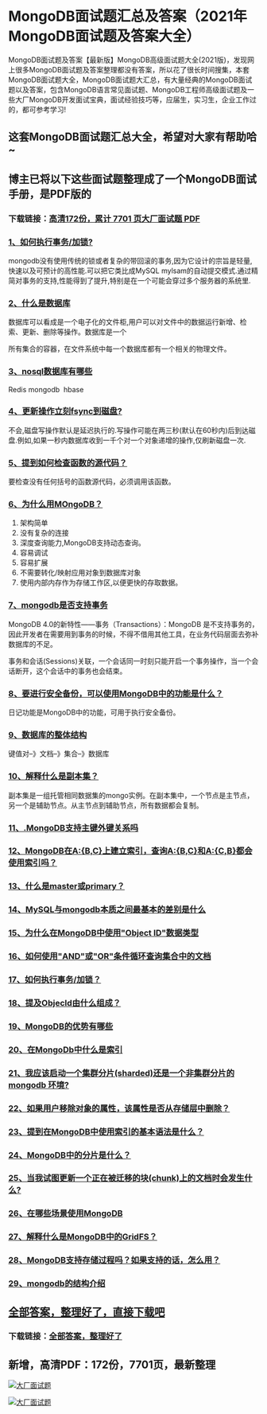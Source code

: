 # MongoDB面试题汇总及答案（2021年MongoDB面试题及答案大全）

MongoDB面试题及答案【最新版】MongoDB高级面试题大全(2021版)，发现网上很多MongoDB面试题及答案整理都没有答案，所以花了很长时间搜集，本套MongoDB面试题大全，MongoDB面试题大汇总，有大量经典的MongoDB面试题以及答案，包含MongoDB语言常见面试题、MongoDB工程师高级面试题及一些大厂MongoDB开发面试宝典，面试经验技巧等，应届生，实习生，企业工作过的，都可参考学习!

## 这套MongoDB面试题汇总大全，希望对大家有帮助哈~ 

## 博主已将以下这些面试题整理成了一个MongoDB面试手册，是PDF版的

### 下载链接：[高清172份，累计 7701 页大厂面试题  PDF](https://github.com/javatechnorth/javanorth-itbooks/blob/master/docs/index.md)


### [1、如何执行事务/加锁?](https://gitee.com/souyunku/NewDevBooks/blob/master/docs/MongoDB/MongoDB面试题汇总及答案（2021年MongoDB面试题及答案大全）.md#1如何执行事务/加锁)  


mongodb没有使用传统的锁或者复杂的带回滚的事务,因为它设计的宗旨是轻量,快速以及可预计的高性能.可以把它类比成MySQL mylsam的自动提交模式.通过精简对事务的支持,性能得到了提升,特别是在一个可能会穿过多个服务器的系统里.


### [2、什么是数据库](https://gitee.com/souyunku/NewDevBooks/blob/master/docs/MongoDB/MongoDB面试题汇总及答案（2021年MongoDB面试题及答案大全）.md#2什么是数据库)  


数据库可以看成是一个电子化的文件柜,用户可以对文件中的数据运行新增、检索、更新、删除等操作。数据库是一个

所有集合的容器，在文件系统中每一个数据库都有一个相关的物理文件。


### [3、nosql数据库有哪些](https://gitee.com/souyunku/NewDevBooks/blob/master/docs/MongoDB/MongoDB面试题汇总及答案（2021年MongoDB面试题及答案大全）.md#3nosql数据库有哪些)  


Redis mongodb  hbase


### [4、更新操作立刻fsync到磁盘?](https://gitee.com/souyunku/NewDevBooks/blob/master/docs/MongoDB/MongoDB面试题汇总及答案（2021年MongoDB面试题及答案大全）.md#4更新操作立刻fsync到磁盘)  


不会,磁盘写操作默认是延迟执行的.写操作可能在两三秒(默认在60秒内)后到达磁盘.例如,如果一秒内数据库收到一千个对一个对象递增的操作,仅刷新磁盘一次.


### [5、提到如何检查函数的源代码？](https://gitee.com/souyunku/NewDevBooks/blob/master/docs/MongoDB/MongoDB面试题汇总及答案（2021年MongoDB面试题及答案大全）.md#5提到如何检查函数的源代码)  


要检查没有任何括号的函数源代码，必须调用该函数。


### [6、为什么用MOngoDB？](https://gitee.com/souyunku/NewDevBooks/blob/master/docs/MongoDB/MongoDB面试题汇总及答案（2021年MongoDB面试题及答案大全）.md#6为什么用mongodb)  


1. 架构简单
2. 没有复杂的连接
3. 深度查询能力,MongoDB支持动态查询。
4. 容易调试
5. 容易扩展
6. 不需要转化/映射应用对象到数据库对象
7. 使用内部内存作为存储工作区,以便更快的存取数据。


### [7、mongodb是否支持事务](https://gitee.com/souyunku/NewDevBooks/blob/master/docs/MongoDB/MongoDB面试题汇总及答案（2021年MongoDB面试题及答案大全）.md#7mongodb是否支持事务)  


MongoDB 4.0的新特性——事务（Transactions）：MongoDB 是不支持事务的，因此开发者在需要用到事务的时候，不得不借用其他工具，在业务代码层面去弥补数据库的不足。

事务和会话(Sessions)关联，一个会话同一时刻只能开启一个事务操作，当一个会话断开，这个会话中的事务也会结束。



### [8、要进行安全备份，可以使用MongoDB中的功能是什么？](https://gitee.com/souyunku/NewDevBooks/blob/master/docs/MongoDB/MongoDB面试题汇总及答案（2021年MongoDB面试题及答案大全）.md#8要进行安全备份可以使用mongodb中的功能是什么)  


日记功能是MongoDB中的功能，可用于执行安全备份。


### [9、数据库的整体结构](https://gitee.com/souyunku/NewDevBooks/blob/master/docs/MongoDB/MongoDB面试题汇总及答案（2021年MongoDB面试题及答案大全）.md#9数据库的整体结构)  


键值对–》文档–》集合–》数据库



### [10、解释什么是副本集？](https://gitee.com/souyunku/NewDevBooks/blob/master/docs/MongoDB/MongoDB面试题汇总及答案（2021年MongoDB面试题及答案大全）.md#10解释什么是副本集)  


副本集是一组托管相同数据集的mongo实例。在副本集中，一个节点是主节点，另一个是辅助节点。从主节点到辅助节点，所有数据都会复制。


### [11、.MongoDB支持主键外键关系吗](https://gitee.com/souyunku/NewDevBooks/blob/master/docs/MongoDB/MongoDB面试题汇总及答案（2021年MongoDB面试题及答案大全）.md#11mongodb支持主键外键关系吗)  

### [12、MongoDB在A:{B,C}上建立索引，查询A:{B,C}和A:{C,B}都会使用索引吗？](https://gitee.com/souyunku/NewDevBooks/blob/master/docs/MongoDB/MongoDB面试题汇总及答案（2021年MongoDB面试题及答案大全）.md#12mongodb在a:{b,c}上建立索引查询a:{b,c}和a:{c,b}都会使用索引吗)  

### [13、什么是master或primary？](https://gitee.com/souyunku/NewDevBooks/blob/master/docs/MongoDB/MongoDB面试题汇总及答案（2021年MongoDB面试题及答案大全）.md#13什么是master或primary)  

### [14、MySQL与mongodb本质之间最基本的差别是什么](https://gitee.com/souyunku/NewDevBooks/blob/master/docs/MongoDB/MongoDB面试题汇总及答案（2021年MongoDB面试题及答案大全）.md#14mysql与mongodb本质之间最基本的差别是什么)  

### [15、为什么在MongoDB中使用"Object ID"数据类型](https://gitee.com/souyunku/NewDevBooks/blob/master/docs/MongoDB/MongoDB面试题汇总及答案（2021年MongoDB面试题及答案大全）.md#15为什么在mongodb中使用"object-id"数据类型)  

### [16、如何使用"AND"或"OR"条件循环查询集合中的文档](https://gitee.com/souyunku/NewDevBooks/blob/master/docs/MongoDB/MongoDB面试题汇总及答案（2021年MongoDB面试题及答案大全）.md#16如何使用"and"或"or"条件循环查询集合中的文档)  

### [17、如何执行事务/加锁？](https://gitee.com/souyunku/NewDevBooks/blob/master/docs/MongoDB/MongoDB面试题汇总及答案（2021年MongoDB面试题及答案大全）.md#17如何执行事务/加锁)  

### [18、提及Objecld由什么组成？](https://gitee.com/souyunku/NewDevBooks/blob/master/docs/MongoDB/MongoDB面试题汇总及答案（2021年MongoDB面试题及答案大全）.md#18提及objecld由什么组成)  

### [19、MongoDB的优势有哪些](https://gitee.com/souyunku/NewDevBooks/blob/master/docs/MongoDB/MongoDB面试题汇总及答案（2021年MongoDB面试题及答案大全）.md#19mongodb的优势有哪些)  

### [20、在MongoDb中什么是索引](https://gitee.com/souyunku/NewDevBooks/blob/master/docs/MongoDB/MongoDB面试题汇总及答案（2021年MongoDB面试题及答案大全）.md#20在mongodb中什么是索引)  

### [21、我应该启动一个集群分片(sharded)还是一个非集群分片的 mongodb 环境?](https://gitee.com/souyunku/NewDevBooks/blob/master/docs/MongoDB/MongoDB面试题汇总及答案（2021年MongoDB面试题及答案大全）.md#21我应该启动一个集群分片sharded还是一个非集群分片的-mongodb-环境)  

### [22、如果用户移除对象的属性，该属性是否从存储层中删除？](https://gitee.com/souyunku/NewDevBooks/blob/master/docs/MongoDB/MongoDB面试题汇总及答案（2021年MongoDB面试题及答案大全）.md#22如果用户移除对象的属性该属性是否从存储层中删除)  

### [23、提到在MongoDB中使用索引的基本语法是什么？](https://gitee.com/souyunku/NewDevBooks/blob/master/docs/MongoDB/MongoDB面试题汇总及答案（2021年MongoDB面试题及答案大全）.md#23提到在mongodb中使用索引的基本语法是什么)  

### [24、MongoDB中的分片是什么？](https://gitee.com/souyunku/NewDevBooks/blob/master/docs/MongoDB/MongoDB面试题汇总及答案（2021年MongoDB面试题及答案大全）.md#24mongodb中的分片是什么)  

### [25、当我试图更新一个正在被迁移的块(chunk)上的文档时会发生什么?](https://gitee.com/souyunku/NewDevBooks/blob/master/docs/MongoDB/MongoDB面试题汇总及答案（2021年MongoDB面试题及答案大全）.md#25当我试图更新一个正在被迁移的块chunk上的文档时会发生什么)  

### [26、在哪些场景使用MongoDB](https://gitee.com/souyunku/NewDevBooks/blob/master/docs/MongoDB/MongoDB面试题汇总及答案（2021年MongoDB面试题及答案大全）.md#26在哪些场景使用mongodb)  

### [27、解释什么是MongoDB中的GridFS？](https://gitee.com/souyunku/NewDevBooks/blob/master/docs/MongoDB/MongoDB面试题汇总及答案（2021年MongoDB面试题及答案大全）.md#27解释什么是mongodb中的gridfs)  

### [28、MongoDB支持存储过程吗？如果支持的话，怎么用？](https://gitee.com/souyunku/NewDevBooks/blob/master/docs/MongoDB/MongoDB面试题汇总及答案（2021年MongoDB面试题及答案大全）.md#28mongodb支持存储过程吗如果支持的话怎么用)  

### [29、mongodb的结构介绍](https://gitee.com/souyunku/NewDevBooks/blob/master/docs/MongoDB/MongoDB面试题汇总及答案（2021年MongoDB面试题及答案大全）.md#29mongodb的结构介绍)  





## [全部答案，整理好了，直接下载吧](https://gitee.com/souyunku/DevBooks/blob/master/docs/daan.md)

### 下载链接：[全部答案，整理好了](https://gitee.com/souyunku/NewDevBooks/blob/master/docs/daan.md)




## 新增，高清PDF：172份，7701页，最新整理

[![大厂面试题](https://www.souyunku.com/wp-content/uploads/weixin/mst.png "架构师专栏")](https://www.souyunku.com/wp-content/uploads/weixin/githup-weixin.png "架构师专栏")

[![大厂面试题](https://www.souyunku.com/wp-content/uploads/weixin/githup-weixin.png "架构师专栏")](https://www.souyunku.com/wp-content/uploads/weixin/githup-weixin.png "架构师专栏")
